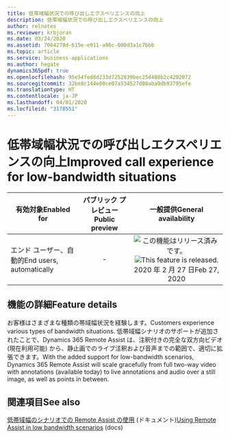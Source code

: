 ```yaml
---
title: 低帯域幅状況での呼び出しエクスペリエンスの向上
description: 低帯域幅状況での呼び出しエクスペリエンスの向上
author: relnotes
ms.reviewer: krbjoran
ms.date: 03/24/2020
ms.assetid: 7064278d-615e-e911-a96c-000d3a1c7bbb
ms.topic: article
ms.service: business-applications
ms.author: hegate
dynamics365pdf: true
ms.openlocfilehash: 95e54fed8d233d7252839bec25d488b2c4202072
ms.sourcegitcommit: 32be8c144e80ce07a534527d80aba9db93795efe
ms.translationtype: HT
ms.contentlocale: ja-JP
ms.lasthandoff: 04/01/2020
ms.locfileid: "3178551"
---
```

# <a name="improved-call-experience-for-low-bandwidth-situations"></a><span data-ttu-id="5057b-103">低帯域幅状況での呼び出しエクスペリエンスの向上</span><span class="sxs-lookup"><span data-stu-id="5057b-103">Improved call experience for low-bandwidth situations</span></span>


| <span data-ttu-id="5057b-104">有効対象</span><span class="sxs-lookup"><span data-stu-id="5057b-104">Enabled for</span></span>    |  <span data-ttu-id="5057b-105">パブリック プレビュー</span><span class="sxs-lookup"><span data-stu-id="5057b-105">Public preview</span></span> | <span data-ttu-id="5057b-106">一般提供</span><span class="sxs-lookup"><span data-stu-id="5057b-106">General availability</span></span> | 
| ---------- | :----------: |:----------: |
|<span data-ttu-id="5057b-107">エンド ユーザー、自動的</span><span class="sxs-lookup"><span data-stu-id="5057b-107">End users, automatically</span></span>|-| <span data-ttu-id="5057b-108">![この機能はリリース済みです。](/dynamics365-release-plan/media/green-checkmark.png "この機能はリリース済みです。")</span><span class="sxs-lookup"><span data-stu-id="5057b-108">![This feature is released.](/dynamics365-release-plan/media/green-checkmark.png "This feature is released.")</span></span> <span data-ttu-id="5057b-109">2020 年 2 月 27 日</span><span class="sxs-lookup"><span data-stu-id="5057b-109">Feb 27, 2020</span></span>|






## <a name="feature-details"></a><span data-ttu-id="5057b-110">機能の詳細</span><span class="sxs-lookup"><span data-stu-id="5057b-110">Feature details</span></span>
<!--feature detail start -->
<span data-ttu-id="5057b-111">お客様はさまざまな種類の帯域幅状況を経験します。</span><span class="sxs-lookup"><span data-stu-id="5057b-111">Customers experience various types of bandwidth situations.</span></span> <span data-ttu-id="5057b-112">低帯域幅シナリオのサポートが追加されたことで、Dynamics 365 Remote Assist は、注釈付きの完全な双方向ビデオ (現在利用可能) から、静止画でのライブ注釈および音声までの範囲で、適切に拡張できます。</span><span class="sxs-lookup"><span data-stu-id="5057b-112">With the added support for low-bandwidth scenarios, Dynamics 365 Remote Assist will scale gracefully from full two-way video with annotations (available today) to live annotations and audio over a still image, as well as points in between.</span></span>
<!--feature detail end -->










## <a name="see-also"></a><span data-ttu-id="5057b-113">関連項目</span><span class="sxs-lookup"><span data-stu-id="5057b-113">See also</span></span>

<span data-ttu-id="5057b-114">[低帯域幅のシナリオでの Remote Assist の使用](https://docs.microsoft.com/dynamics365/mixed-reality/remote-assist/mobile-app/poor-network-connectivity) (ドキュメント)</span><span class="sxs-lookup"><span data-stu-id="5057b-114">[Using Remote Assist in low bandwidth scenarios](https://docs.microsoft.com/dynamics365/mixed-reality/remote-assist/mobile-app/poor-network-connectivity) (docs)</span></span>
